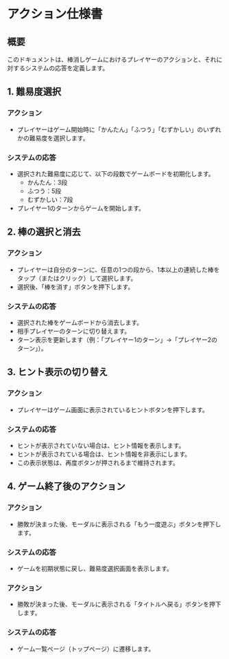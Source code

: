 # アクション仕様書

## 概要
このドキュメントは、棒消しゲームにおけるプレイヤーのアクションと、それに対するシステムの応答を定義します。

## 1. 難易度選択

### アクション
- プレイヤーはゲーム開始時に「かんたん」「ふつう」「むずかしい」のいずれかの難易度を選択します。

### システムの応答
- 選択された難易度に応じて、以下の段数でゲームボードを初期化します。
  - かんたん：3段
  - ふつう：5段
  - むずかしい：7段
- プレイヤー1のターンからゲームを開始します。

## 2. 棒の選択と消去

### アクション
- プレイヤーは自分のターンに、任意の1つの段から、1本以上の連続した棒をタップ（またはクリック）して選択します。
- 選択後、「棒を消す」ボタンを押下します。

### システムの応答
- 選択された棒をゲームボードから消去します。
- 相手プレイヤーのターンに切り替えます。
- ターン表示を更新します（例：「プレイヤー1のターン」→「プレイヤー2のターン」）。

## 3. ヒント表示の切り替え

### アクション
- プレイヤーはゲーム画面に表示されているヒントボタンを押下します。

### システムの応答
- ヒントが表示されていない場合は、ヒント情報を表示します。
- ヒントが表示されている場合は、ヒント情報を非表示にします。
- この表示状態は、再度ボタンが押されるまで維持されます。

## 4. ゲーム終了後のアクション

### アクション
- 勝敗が決まった後、モーダルに表示される「もう一度遊ぶ」ボタンを押下します。

### システムの応答
- ゲームを初期状態に戻し、難易度選択画面を表示します。

### アクション
- 勝敗が決まった後、モーダルに表示される「タイトルへ戻る」ボタンを押下します。

### システムの応答
- ゲーム一覧ページ（トップページ）に遷移します。
